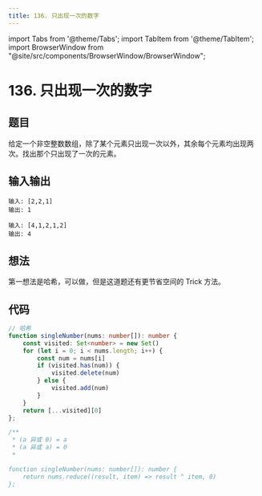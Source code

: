```yaml
---
title: 136. 只出现一次的数字
---
```


import Tabs from '@theme/Tabs';
import TabItem from '@theme/TabItem';
import BrowserWindow from "@site/src/components/BrowserWindow/BrowserWindow";

# 136. 只出现一次的数字

## 题目

<BrowserWindow url='https://leetcode-cn.com/problems/single-number/'>

  给定一个非空整数数组，除了某个元素只出现一次以外，其余每个元素均出现两次。找出那个只出现了一次的元素。

</BrowserWindow>

## 输入输出

<Tabs groupId="solutions">
  <TabItem value="example1" label="示例1">

    输入: [2,2,1]
    输出: 1


  </TabItem>
  <TabItem value="example2" label="示例2">

    输入: [4,1,2,1,2]
    输出: 4

  </TabItem>
</Tabs>

## 想法

第一想法是哈希，可以做，但是这道题还有更节省空间的 Trick 方法。

## 代码

<Tabs groupId="solutions">
  <TabItem value="ts1" label="TypeScript 1">

```ts
// 哈希
function singleNumber(nums: number[]): number {
    const visited: Set<number> = new Set()
    for (let i = 0; i < nums.length; i++) {
        const num = nums[i]
        if (visited.has(num)) {
            visited.delete(num)
        } else {
            visited.add(num)
        }
    }
    return [...visited][0]
};
```

  </TabItem>

  <TabItem value="ts2" label="TypeScript 2">

```ts
/**
 * (a 异或 0) = a
 * (a 异或 a) = 0
 * 

function singleNumber(nums: number[]): number {
    return nums.reduce((result, item) => result ^ item, 0)
};
```

  </TabItem>
</Tabs>